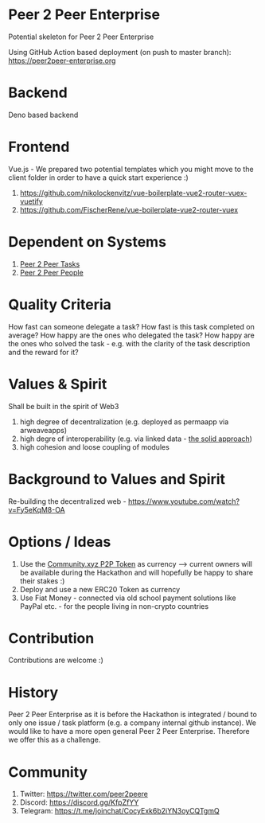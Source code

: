 # Peer 2 Peer Enterprise
Potential skeleton for Peer 2 Peer Enterprise  

Using GitHub Action based deployment (on push to master branch):
https://peer2peer-enterprise.org 


# Backend 
Deno based backend

# Frontend
Vue.js - We prepared two potential templates which you might move to the client folder in order to have a quick start experience :)
1. https://github.com/nikolockenvitz/vue-boilerplate-vue2-router-vuex-vuetify
2. https://github.com/FischerRene/vue-boilerplate-vue2-router-vuex

# Dependent on Systems
1. [Peer 2 Peer Tasks](https://peer2peer-tasks.org) 
2. [Peer 2 Peer People](https://peer2peer-people.org)

# Quality Criteria
How fast can someone delegate a task?
How fast is this task completed on average?
How happy are the ones who delegated the task?
How happy are the ones who solved the task - e.g. with the clarity of the task description and the reward for it?

# Values & Spirit
Shall be built in the spirit of Web3  
1. high degree of decentralization (e.g. deployed as permaapp via arweaveapps)  
2. high degre of interoperability (e.g. via linked data - [the solid approach](https://www.youtube.com/watch?v=Fy5eKqM8-OA))  
3. high cohesion and loose coupling of modules  

# Background to Values and Spirit
Re-building the decentralized web - https://www.youtube.com/watch?v=Fy5eKqM8-OA 
 
# Options / Ideas
1. Use the [Community.xyz P2P Token](https://community.xyz/#vyDjA2UggLj12tcFR-lKAo1kKaZyNeAM2twEJ62xkco/tokens) as currency --> current owners will be available during the Hackathon and will hopefully be happy to share their stakes :) 
2. Deploy and use a new ERC20 Token as currency
3. Use Fiat Money - connected via old school payment solutions like PayPal etc. - for the people living in non-crypto countries 


# Contribution
Contributions are welcome :)

# History
Peer 2 Peer Enterprise as it is before the Hackathon is integrated / bound to only one issue / task platform (e.g. a company internal github instance). We would like to have a more open general Peer 2 Peer Enterprise. Therefore we offer this as a challenge. 


# Community
1. Twitter: https://twitter.com/peer2peere
2. Discord: https://discord.gg/KfpZfYY
3. Telegram: https://t.me/joinchat/CocyExk6b2iYN3oyCQTgmQ





